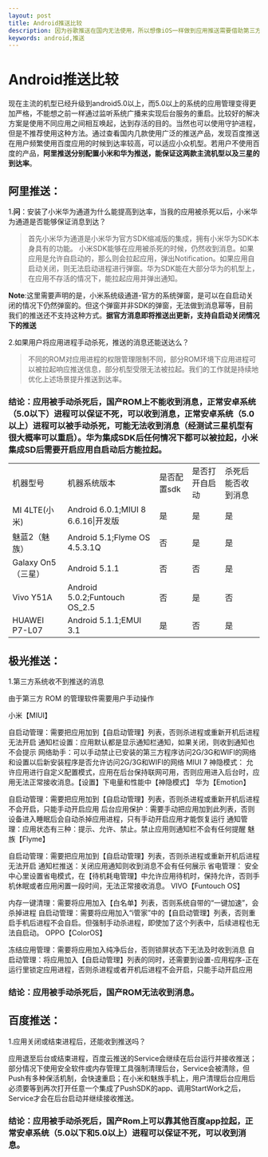 ```yaml
---
layout: post
title: Android推送比较
description: 因为谷歌推送在国内无法使用，所以想像iOS一样做到应用推送需要借助第三方平台。但是在android收紧的环境下，推送已经变得越来越艰难。
keywords: android,推送
---
```


Android推送比较
===============

现在主流的机型已经升级到android5.0以上，而5.0以上的系统的应用管理变得更加严格，不能想之前一样通过监听系统广播来实现后台服务的重启。比较好的解决方案是使用不同应用之间相互唤起，达到存活的目的。当然也可以使用守护进程，但是不推荐使用这种方法。通过查看国内几款使用广泛的推送产品，发现百度推送在用户频繁使用百度应用的时候到达率较高，可以适应小众机型。若用户不使用百度的产品，**阿里推送分别配置小米和华为推送，能保证这两款主流机型以及三星的到达率**。
    
阿里推送：
---------------

1.**问**：安装了小米华为通道为什么能提高到达率，当我的应用被杀死以后，小米华为通道是否能够保证消息到达？

> 首先小米华为通道是小米华为官方SDK缩减版的集成，拥有小米华为SDK本身具有的功能。
小米SDK能够在应用被杀死的时候，仍然收到消息。如果应用是允许自启动的，那么则会拉起应用，弹出Notification。如果应用自启动关闭，则无法启动进程进行弹窗。华为SDK能在大部分华为的机型上，在应用不存活的情况下，能拉起应用并弹出通知。

**Note**:这里需要声明的是，小米系统级通道-官方的系统弹窗，是可以在自启动关闭的情况下仍然弹窗的。但这个弹窗并非SDK的弹窗，无法做到消息幂等，目前我们的推送还不支持这种方式。**据官方消息即将推送出更新，支持自启动关闭情况下的推送**

2.如果用户将应用进程手动杀死，推送的消息还能送达么？

> 不同的ROM对应用进程的权限管理限制不同，部分ROM环境下应用进程可以被拉起响应推送信息，部分机型受限无法被拉起。我们的工作就是持续地优化上述场景提升推送到达率。

### 结论：应用被手动杀死后，国产ROM上不能收到消息，正常安卓系统（5.0以下）进程可以保证不死，可以收到消息，正常安卓系统（5.0以上）进程可以被手动杀死，可能无法收到消息（经测试三星机型有很大概率可以重启）。华为集成SDK后任何情况下都可以被拉起，小米集成SD后需要开启应用自启动后方能拉起。

<table>
   <tr>
      <td>机器型号</td>
      <td>机器系统版本</td>
      <td>是否配置sdk</td>
      <td>是否打开自启动</td>
      <td>杀死后能否收到消息</td>
   </tr>
   <tr>
      <td>MI 4LTE(小米)</td>
      <td>Android 6.0.1;MIUI 8 6.6.16|开发版</td>
      <td>是</td>
      <td>是</td>
      <td>是</td>
   </tr>
   <tr>
      <td>魅蓝2（魅族）</td>
      <td>Android 5.1;Flyme OS 4.5.3.1Q</td>
      <td>否</td>
      <td>是</td>
      <td>是</td>
   </tr>
   <tr>
      <td>Galaxy On5（三星）</td>
      <td>Android 5.1.1</td>
      <td>否</td>
      <td>否</td>
      <td>是</td>
   </tr>
   <tr>
      <td>Vivo Y51A</td>
      <td>Android 5.0.2;Funtouch OS_2.5</td>
      <td>否</td>
      <td>是</td>
      <td>否</td>
   </tr>
   <tr>
      <td>HUAWEI P7-L07</td>
      <td>Android 5.1.1;EMUI 3.1</td>
      <td>是</td>
      <td>否</td>
      <td>是</td>
   </tr>
</table>

极光推送：
---------------

1.第三方系统收不到推送的消息

由于第三方 ROM 的管理软件需要用户手动操作

小米【MIUI】

自启动管理：需要把应用加到【自启动管理】列表，否则杀进程或重新开机后进程无法开启
通知栏设置：应用默认都是显示通知栏通知，如果关闭，则收到通知也不会提示
网络助手：可以手动禁止已安装的第三方程序访问2G/3G和WIFI的网络和设置以后新安装程序是否允许访问2G/3G和WIFI的网络
MIUI 7 神隐模式： 允许应用进行自定义配置模式，应用在后台保持联网可用，否则应用进入后台时，应用无法正常接收消息。【设置】下电量和性能中【神隐模式】
华为【Emotion】

自启动管理：需要把应用加到【自启动管理】列表，否则杀进程或重新开机后进程不会开启，只能手动开启应用
后台应用保护：需要手动把应用加到此列表，否则设备进入睡眠后会自动杀掉应用进程，只有手动开启应用才能恢复运行
通知管理：应用状态有三种：提示、允许、禁止。禁止应用则通知栏不会有任何提醒
魅族【Flyme】

自启动管理：需要把应用加到【自启动管理】列表，否则杀进程或重新开机后进程无法开启
通知栏推送：关闭应用通知则收到消息不会有任何展示
省电管理： 安全中心里设置省电模式，在【待机耗电管理】中允许应用待机时，保持允许，否则手机休眠或者应用闲置一段时间，无法正常接收消息。
VIVO【Funtouch OS】

内存一键清理：需要将应用加入【白名单】列表，否则系统自带的“一键加速”，会杀掉进程
自启动管理：需要将应用加入“i管家”中的【自启动管理】列表，否则重启手机后进程不会自启。但强制手动杀进程，即使加了这个列表中，后续进程也无法自启动。
OPPO【ColorOS】

冻结应用管理：需要将应用加入纯净后台，否则锁屏状态下无法及时收到消息
自启动管理：将应用加入【自启动管理】列表的同时，还需要到设置-应用程序-正在运行里锁定应用进程，否则杀进程或者开机后进程不会开启，只能手动开启应用

### 结论：应用被手动杀死后，国产ROM无法收到消息。


百度推送：
---------------

1.应用关闭或结束进程后，还能收到推送吗？

应用退至后台或结束进程，百度云推送的Service会继续在后台运行并接收推送；部分情况下使用安全软件或内存管理工具强制清理后台，Service会被清除，但Push有多种保活机制，会快速重启；在小米和魅族手机上，用户清理后台应用后必须要等到再次打开任意一个集成了PushSDK的app、调用StartWork之后，Service才会在后台启动并继续接收推送。


### 结论：应用被手动杀死后，国产Rom上可以靠其他百度app拉起，正常安卓系统（5.0以下和5.0以上）进程可以保证不死，可以收到消息。
